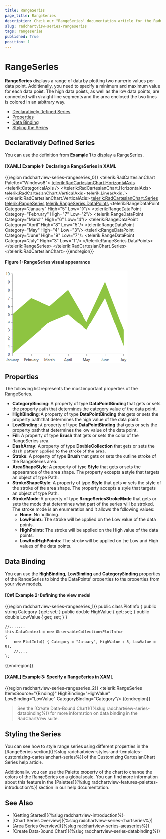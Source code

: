 ```yaml
---
title: RangeSeries
page_title: RangeSeries
description: Check our "RangeSeries" documentation article for the RadChartView WPF control.
slug: radchartview-series-rangeseries
tags: rangeseries
published: True
position: 1
---
```


# RangeSeries

__RangeSeries__ displays a range of data by plotting two numeric values per data point. Additionally, you need to specify a minimum and maximum value for each data point. The high data points, as well as the low data points, are connected with straight line segments and the area enclosed the two lines is colored in an arbitrary way. 

* [Declaratively Defined Series](#declaratively-defined-series)
* [Properties](#properties)
* [Data Binding](#data-binding)
* [Styling the Series](#styling-the-series)

## Declaratively Defined Series

You can use the definition from __Example 1__ to display a RangeSeries.

#### __[XAML] Example 1: Declaring a RangeSeries in XAML__
{{region radchartview-series-rangeseries_0}}
	<telerik:RadCartesianChart Palette="Windows8">
		<telerik:RadCartesianChart.HorizontalAxis>
			<telerik:CategoricalAxis />
		</telerik:RadCartesianChart.HorizontalAxis>
		<telerik:RadCartesianChart.VerticalAxis>
			<telerik:LinearAxis />
		</telerik:RadCartesianChart.VerticalAxis>
		<telerik:RadCartesianChart.Series>
			<telerik:RangeSeries>
				<telerik:RangeSeries.DataPoints>
					<telerik:RangeDataPoint Category="January" High="5" Low="0"/>
					<telerik:RangeDataPoint Category="February" High="7" Low="2"/>
					<telerik:RangeDataPoint Category="March" High="6" Low="4"/>
					<telerik:RangeDataPoint Category="April" High="8" Low="5"/>
					<telerik:RangeDataPoint Category="May" High="4" Low="3"/>
					<telerik:RangeDataPoint Category="June" High="9" Low="7"/>
					<telerik:RangeDataPoint Category="July" High="3" Low="1"/>
				</telerik:RangeSeries.DataPoints>
			</telerik:RangeSeries>
		</telerik:RadCartesianChart.Series>
	</telerik:RadCartesianChart>
{{endregion}}

#### __Figure 1: RangeSeries visual appearance__  
![radchartview-series-rangeseries](images/radchartview-series-rangeseries.png)
 
## Properties

The following list represents the most important properties of the RangeSeries.

* __CategoryBinding__: A property of type __DataPointBinding__ that gets or sets the property path that determines the category value of the data point.
* __HighBinding__: A property of type __DataPointBinding__ that gets or sets the property path that determines the high value of the data point.
* __LowBinding__: A property of type __DataPointBinding__ that gets or sets the property path that determines the low value of the data point.
* __Fill__: A property of type __Brush__ that gets or sets the color of the RangeSeries area.
* __DashArray__: A property of type __DoubleCollection__ that gets or sets the dash pattern applied to the stroke of the area.
* __Stroke__: A property of type __Brush__ that gets or sets the outline stroke of the RangeSeries area.
* __AreaShapeStyle__: A property of type __Style__ that gets or sets the appearance of the area shape. The property excepts a style that targets an object of type Path.
* __StrokeShapeStyle__: A property of type __Style__ that gets or sets the style of the stroke of the area shape. The property accepts a style that targets an object of type Path.
* __StrokeMode__: A property of type __RangeSeriesStrokeMode__ that gets or sets the mode that determines what part of the series will be stroked. The stroke mode is an enumeration and it allows the following values:  
	* __None__: No outlining.
	* __LowPoints__: The stroke will be applied on the Low value of the data points.
	* __HighPoints__: The stroke will be applied on the High value of the data points.
	* __LowAndHighPoints__: The stroke will be applied on the Low and High values of the data points.

## Data Binding

You can use the __HighBinding__, __LowBinding__ and __CategoryBinding__ properties of the RangeSeries to bind the DataPoints’ properties to the properties from your view models.

#### __[C#] Example 2: Defining the view model__

{{region radchartview-series-rangeseries_1}}
	public class PlotInfo
    {
        public string Category { get; set; }
        public double HighValue { get; set; }
        public double LowValue { get; set; }
    }

	//.......
	this.DataContext = new ObservableCollection<PlotInfo>
	{
		new PlotInfo() { Category = "January", HighValue = 5, LowValue = 0},
		//....
	};
{{endregion}}	

#### __[XAML] Example 3: Specify a RangeSeries in XAML__
{{region radchartview-series-rangeseries_2}}
	<telerik:RangeSeries ItemsSource="{Binding}" HighBinding="HighValue" LowBinding="LowValue" CategoryBinding="Category"/>
{{endregion}}

>See the [Create Data-Bound Chart]({%slug radchartview-series-databinding%}) for more information on data binding in the RadChartView suite.

## Styling the Series

You can see how to style range series using different properties in the [RangeSeries section]({%slug radchartview-styles-and-templates-customizing-cartesianchart-series%}) of the Customizing CartesianChart Series help article.

Additionally, you can use the Palette property of the chart to change the colors of the RangeSeries on a global scale. You can find more information about this feature in the [Palettes]({%slug radchartview-features-palettes-introduction%}) section in our help documentation.

## See Also
 * [Getting Started]({%slug radchartview-introduction%})
 * [Chart Series Overview]({%slug radchartview-series-chartseries%})
 * [Area Series Overview]({%slug radchartview-series-areaseries%})
 * [Create Data-Bound Chart]({%slug radchartview-series-databinding%})
